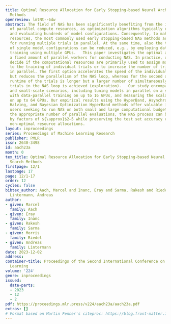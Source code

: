 ```yaml
---
title: Optimal Resource Allocation for Early Stopping-based Neural Architecture Search
  Methods
openreview: lmtNt--6dw
abstract: The field of NAS has been significantly benefiting from the increased availability
  of parallel compute resources, as optimization algorithms typically require sampling
  and evaluating hundreds of model configurations. Consequently, to make use of these
  resources, the most commonly used early stopping-based NAS methods are suitable
  for running multiple trials in parallel. At the same time, also the training time
  of single model configurations can be reduced, e.g., by employing data-parallel
  training using multiple GPUs.   This paper investigates the optimal allocation of
  a fixed amount of parallel workers for conducting NAS. In practice, users have to
  decide if the computational resources are primarily used to assign more workers
  to the training of individual trials or to increase the number of trials executed
  in parallel. The first option accelerates the speed of the individual trials (exploitation)
  but reduces the parallelism of the NAS loop, whereas for the second option, the
  runtime of the trials is longer but a larger number of simultaneously processed
  trials in the NAS loop is achieved (exploration).   Our study encompasses both large-
  and small-scale scenarios, including tuning models in parallel on a single GPU,
  with data-parallel training on up to 16 GPUs, and measuring the scalability of NAS
  on up to 64 GPUs. Our empirical results using the HyperBand, Asynchronous Successive
  Halving, and Bayesian Optimization HyperBand methods offer valuable insights for
  users seeking to run NAS on both small and large computational budgets. By selecting
  the appropriate number of parallel evaluations, the NAS process can be accelerated
  by factors of ${\approx}$2–5 while preserving the test set accuracy compared to
  non-optimal resource allocations.
layout: inproceedings
series: Proceedings of Machine Learning Research
publisher: PMLR
issn: 2640-3498
id: aach23a
month: 0
tex_title: Optimal Resource Allocation for Early Stopping-based Neural Architecture
  Search Methods
firstpage: 12/1
lastpage: 17
page: 12/1-17
order: 12
cycles: false
bibtex_author: Aach, Marcel and Inanc, Eray and Sarma, Rakesh and Riedel, Morris and
  Lintermann, Andreas
author:
- given: Marcel
  family: Aach
- given: Eray
  family: Inanc
- given: Rakesh
  family: Sarma
- given: Morris
  family: Riedel
- given: Andreas
  family: Lintermann
date: 2023-12-02
address:
container-title: Proceedings of the Second International Conference on Automated Machine
  Learning
volume: '224'
genre: inproceedings
issued:
  date-parts:
  - 2023
  - 12
  - 2
pdf: https://proceedings.mlr.press/v224/aach23a/aach23a.pdf
extras: []
# Format based on Martin Fenner's citeproc: https://blog.front-matter.io/posts/citeproc-yaml-for-bibliographies/
---
```

